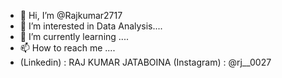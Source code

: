 - 👋 Hi, I’m @Rajkumar2717
- 👀 I’m interested in Data Analysis....
- 🌱 I’m currently learning ....
- 📫 How to reach me ....
- (Linkedin)  : RAJ KUMAR JATABOINA
  (Instagram) : @rj__0027


<!---
Rajkumar2717/Rajkumar2717 is a ✨ special ✨ repository because its `README.md` (this file) appears on your GitHub profile.
You can click the Preview link to take a look at your changes.
--->
